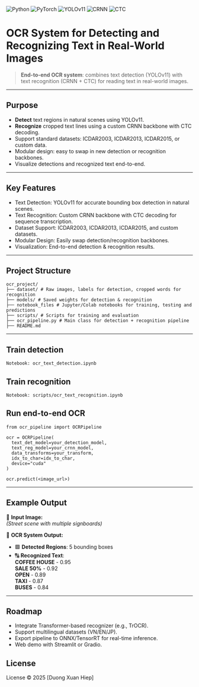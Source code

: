 ![Python](https://img.shields.io/badge/Python-3.10-blue?logo=python)
![PyTorch](https://img.shields.io/badge/PyTorch-2.3-orange?logo=pytorch)
![YOLOv11](https://img.shields.io/badge/Detection-YOLOv11-green)
![CRNN](https://img.shields.io/badge/Recognition-CRNN-blue)
![CTC](https://img.shields.io/badge/Loss-CTC-yellow)

# OCR System for Detecting and Recognizing Text in Real-World Images

> **End-to-end OCR system**: combines text detection (YOLOv11) with text recognition (CRNN + CTC) for reading text in real-world images.

---

## Purpose

- **Detect** text regions in natural scenes using YOLOv11.
- **Recognize** cropped text lines using a custom CRNN backbone with CTC decoding.
- Support standard datasets: ICDAR2003, ICDAR2013, ICDAR2015, or custom data.
- Modular design: easy to swap in new detection or recognition backbones.
- Visualize detections and recognized text end-to-end.

---

## Key Features
- Text Detection: YOLOv11 for accurate bounding box detection in natural scenes.
- Text Recognition: Custom CRNN backbone with CTC decoding for sequence transcription.
- Dataset Support: ICDAR2003, ICDAR2013, ICDAR2015, and custom datasets.
- Modular Design: Easily swap detection/recognition backbones.
- Visualization: End-to-end detection & recognition results.

---

## Project Structure
```
ocr_project/
├── dataset/ # Raw images, labels for detection, cropped words for recognition
├── models/ # Saved weights for detection & recognition
├── notebook_files # Jupyter/Colab notebooks for training, testing and predictions
├── scripts/ # Scripts for training and evaluation
├── ocr_pipeline.py # Main class for detection + recognition pipeline
├── README.md
```

---

## Train detection
```
Notebook: ocr_text_detection.ipynb
```

## Train recognition
```
Notebook: scripts/ocr_text_recognition.ipynb
```

## Run end-to-end OCR
```
from ocr_pipeline import OCRPipeline

ocr = OCRPipeline(
  text_det_model=your_detection_model,
  text_reg_model=your_crnn_model,
  data_transforms=your_transform,
  idx_to_char=idx_to_char,
  device="cuda"
)

ocr.predict(<image_url>)
```

---

## Example Output
👤 **Input Image:**  
*(Street scene with multiple signboards)*  

🤖 **OCR System Output:**  
- 🟩 **Detected Regions**: 5 bounding boxes  
- 🔠 **Recognized Text**:  
  **COFFEE HOUSE** - 0.95   
  **SALE 50%** - 0.92  
  **OPEN** - 0.89  
  **TAXI** - 0.87  
  **BUSES** - 0.84

---

## Roadmap
- Integrate Transformer-based recognizer (e.g., TrOCR).
- Support multilingual datasets (VN/EN/JP).
- Export pipeline to ONNX/TensorRT for real-time inference.
- Web demo with Streamlit or Gradio.

## License
License © 2025 [Duong Xuan Hiep]